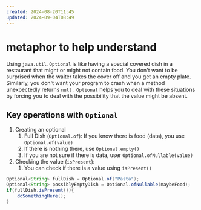 ```yaml
---
created: 2024-08-20T11:45
updated: 2024-09-04T08:49
---
```

# metaphor to help understand
Using `java.util.Optional` is like having a special covered dish in a restaurant that might or might not contain food. You don't want to be surprised when the waiter takes the cover off and you get an empty plate. Similarly, you don't want your program to crash when a method unexpectedly returns `null` . `Optional` helps you to deal with these situations by forcing you to deal with the possibility that the value might be absent. 

## Key operations with `Optional`
1. Creating an optional
	1. Full Dish (`Optional.of`): If you know there is food (data), you use `Optional.of(value)`
	2. If there is nothing there, use `Optional.empty()`
	3. If you are not sure if there is data, user `Optional.ofNullable(value)`
2. Checking the value (`isPresent`):
	1. You can check if there is a value using `isPresent()`
```java
Optional<String> fullDish = Optional.of("Pasta");
Optional<String> possiblyEmptyDish = Optional.ofNullable(maybeFood);
if(fullDish.isPresent()){
	doSomethingHere(); 
}
```